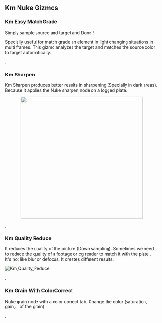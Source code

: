 ## Km Nuke Gizmos


### Km Easy MatchGrade
Simply sample source and target and Done !

Specially useful for match grade an element in light changing situations in multi frames. This gizmo analyzes the target and matches the source color to target automatically.

.

### Km Sharpen
Km Sharpen produces better results in sharpening (Specially in dark areas). Because it applies the Nuke sharpen node on a logged plate.
<p align="center">
<img src="https://user-images.githubusercontent.com/93508495/149500216-a504fa32-f62a-4ab6-ba9f-f5d424d938e8.gif" width="400">
</p>
.

### Km Quality Reduce
It reduces the quality of the picture  (Down sampling).
Sometimes we need to reduce the quality of a footage or cg render to match it with the plate
.
It's not like blur or defocus, It creates different results.

![Km_Quality_Reduce](https://user-images.githubusercontent.com/93508495/149486657-2f1c92de-a1be-430d-9924-d0d325edd8c3.jpg)


.


### Km Grain With ColorCorrect
Nuke grain node with a color correct tab. Change the color (saturation, gain,... of the grain)

.